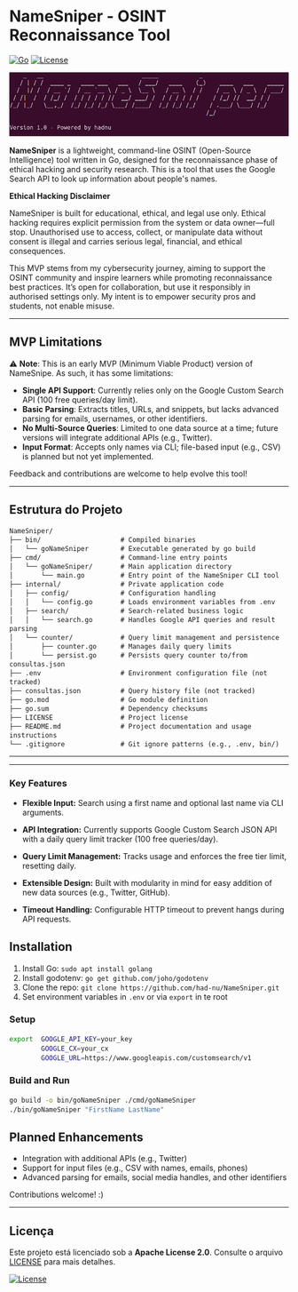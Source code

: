 # NameSniper - OSINT Reconnaissance Tool

[![Go](https://img.shields.io/badge/Go-00ADD8?style=flat-square&logo=go&logoColor=white)](https://golang.org/)
[![License](https://img.shields.io/badge/License-Apache%202.0-blue?style=flat-square)](https://www.apache.org/licenses/LICENSE-2.0)

![](img/banner_ns.png)

**NameSniper** is a lightweight, command-line OSINT (Open-Source Intelligence) tool written in Go, designed for the reconnaissance phase of ethical hacking and security research. This is a tool that uses the Google Search API to look up information about people's names.

**Ethical Hacking Disclaimer**

NameSniper is built for educational, ethical, and legal use only. Ethical hacking requires explicit permission from the system or data owner—full stop. Unauthorised use to access, collect, or manipulate data without consent is illegal and carries serious legal, financial, and ethical consequences.

This MVP stems from my cybersecurity journey, aiming to support the OSINT community and inspire learners while promoting reconnaissance best practices. It’s open for collaboration, but use it responsibly in authorised settings only. My intent is to empower security pros and students, not enable misuse.

---

## MVP Limitations
⚠️ **Note**: This is an early MVP (Minimum Viable Product) version of NameSnipe. As such, it has some limitations:
- **Single API Support**: Currently relies only on the Google Custom Search API (100 free queries/day limit).
- **Basic Parsing**: Extracts titles, URLs, and snippets, but lacks advanced parsing for emails, usernames, or other identifiers.
- **No Multi-Source Queries**: Limited to one data source at a time; future versions will integrate additional APIs (e.g., Twitter).
- **Input Format**: Accepts only names via CLI; file-based input (e.g., CSV) is planned but not yet implemented.

Feedback and contributions are welcome to help evolve this tool!

---

## Estrutura do Projeto
```text
NameSniper/
├── bin/                    # Compiled binaries
│   └── goNameSniper        # Executable generated by go build
├── cmd/                    # Command-line entry points
│   └── goNameSniper/       # Main application directory
│       └── main.go         # Entry point of the NameSniper CLI tool
├── internal/               # Private application code
│   ├── config/             # Configuration handling
│   │   └── config.go       # Loads environment variables from .env
│   ├── search/             # Search-related business logic
│   │   └── search.go       # Handles Google API queries and result parsing
│   └── counter/            # Query limit management and persistence
│       ├── counter.go      # Manages daily query limits
│       └── persist.go      # Persists query counter to/from consultas.json
├── .env                    # Environment configuration file (not tracked)
├── consultas.json          # Query history file (not tracked)
├── go.mod                  # Go module definition
├── go.sum                  # Dependency checksums
├── LICENSE                 # Project license
├── README.md               # Project documentation and usage instructions
└── .gitignore              # Git ignore patterns (e.g., .env, bin/)
```
---

---
### Key Features

- **Flexible Input:** Search using a first name and optional last name via CLI arguments.

- **API Integration:** Currently supports Google Custom Search JSON API with a daily query limit tracker (100 free queries/day).

- **Query Limit Management:** Tracks usage and enforces the free tier limit, resetting daily.

- **Extensible Design:** Built with modularity in mind for easy addition of new data sources (e.g., Twitter, GitHub).

- **Timeout Handling:** Configurable HTTP timeout to prevent hangs during API requests.

## Installation

1. Install Go: `sudo apt install golang`
2. Install godotenv: `go get github.com/joho/godotenv`
3. Clone the repo: `git clone https://github.com/had-nu/NameSniper.git`
4. Set environment variables in `.env` or via `export` in te root

### Setup
```bash
export	GOOGLE_API_KEY=your_key
  		GOOGLE_CX=your_cx
  		GOOGLE_URL=https://www.googleapis.com/customsearch/v1
```

### Build and Run
```bash
go build -o bin/goNameSniper ./cmd/goNameSniper
./bin/goNameSniper "FirstName LastName"
```

## Planned Enhancements

- Integration with additional APIs (e.g., Twitter)
- Support for input files (e.g., CSV with names, emails, phones)
- Advanced parsing for emails, social media handles, and other identifiers

Contributions welcome! :)

---

## Licença
Este projeto está licenciado sob a **Apache License 2.0**. Consulte o arquivo [LICENSE](LICENSE) para mais detalhes.

[![License](https://img.shields.io/badge/License-Apache%202.0-blue.svg)](https://opensource.org/licenses/Apache-2.0)


